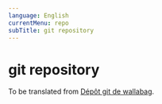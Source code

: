 ```yaml
---
language: English
currentMenu: repo
subTitle: git repository
---
```


# git repository

To be translated from [Dépôt git de wallabag](../../fr/Developpeur/Depot_git.md).
